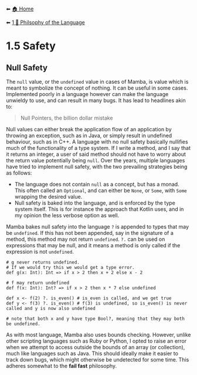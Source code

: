 ⬅ [🏠 Home](../README.md)

⬅ [1 💭 Philsophy of the Language](README.md)

# 1.5 Safety

## Null Safety

The `null` value, or the `undefined` value in cases of Mamba, is value which is meant to symbolize the concept of nothing.
It can be useful in some cases.
Implemented poorly in a language however can make the language unwieldy to use, and can result in many bugs.
It has lead to headlines akin to:

> Null Pointers, the billion dollar mistake

Null values can either break the application flow of an application by throwing an exception, such as in Java, or simply result in undefined behaviour, such as in C++.
A language with no null safety basically nullifies much of the functionality of a type system.
If I write a method, and I say that it returns an integer, a user of said method should not have to worry about the return value potentially being `null`.
Over the years, multiple languages have tried to implement null safety, with the two prevailing strategies being as follows:

- The language does not contain `null` as a concept, but has a monad.
  This often called an `Optional`, and can either be `None`, or `Some`, with `Some` wrapping the desired value.
- Null safety is baked into the language, and is enforced by the type system itself.
  This is for instance the approach that Kotlin uses, and in my opinion the less verbose option as well.

Mamba bakes null safety into the language
`?` is appended to types that may be `undefined`. 
If this has not been appended, say in the signature of a method, this method may not return `undefined`.
`?.` can be used on expressions that may be null, and it means a method is only called if the expression is not `undefined`.

```
# g never returns undefined.
# If we would try this we would get a type error.
def g(x: Int): Int => if x > 2 then x + 2 else x - 2

# f may return undefined
def f(x: Int): Int? => if x > 2 then x * 7 else undefined

def x <- f(2) ?. is_even() # is_even is called, and we get true
def y <- f(3) ?. is_even() # f(3) is undefined, so is_even() is never called and y is now also undefined

# note that both x and y have type Bool?, meaning that they may both be undefined.
```

As with most language, Mamba also uses bounds checking.
However, unlike other scripting languages such as Ruby or Python, I opted to raise an error when we attempt to access outside the bounds of an array (or collection), much like languages such as Java.
This should ideally make it easier to track down bugs, which might otherwise be undetected for some time.
This adheres somewhat to the **fail fast** philosophy.
